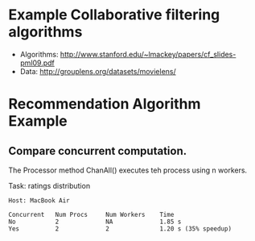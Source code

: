 # Example Collaborative filtering algorithms

* Algorithms: http://www.stanford.edu/~lmackey/papers/cf_slides-pml09.pdf
* Data: http://grouplens.org/datasets/movielens/

# Recommendation Algorithm Example

## Compare concurrent computation.

The Processor method ChanAll() executes teh process using n workers.

Task: ratings distribution

```
Host: MacBook Air

Concurrent   Num Procs     Num Workers    Time
No           2             NA             1.85 s
Yes          2             2              1.20 s (35% speedup)
```
